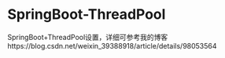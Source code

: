 # SpringBoot-ThreadPool
SpringBoot+ThreadPool设置，详细可参考我的博客https://blog.csdn.net/weixin_39388918/article/details/98053564
